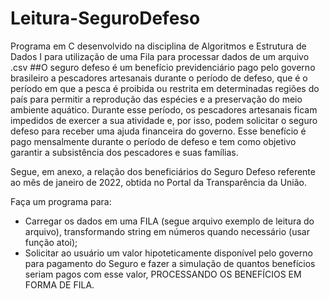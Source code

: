 # Leitura-SeguroDefeso
Programa em C desenvolvido na disciplina de Algoritmos e Estrutura de Dados I para utilização de uma Fila para processar dados de um arquivo .csv
##O seguro defeso é um benefício previdenciário pago pelo governo brasileiro a pescadores artesanais durante o período de defeso, que é o período em que a pesca é proibida ou restrita em determinadas regiões do país para permitir a reprodução das espécies e a preservação do meio ambiente aquático. Durante esse período, os pescadores artesanais ficam impedidos de exercer a sua atividade e, por isso, podem solicitar o seguro defeso para receber uma ajuda financeira do governo. Esse benefício é pago mensalmente durante o período de defeso e tem como objetivo garantir a subsistência dos pescadores e suas famílias.

Segue, em anexo, a relação dos beneficiários do Seguro Defeso referente ao mês de janeiro de 2022, obtida no Portal da Transparência da União.

Faça um programa para:
- Carregar os dados em uma FILA (segue arquivo exemplo de leitura do arquivo), transformando string em números quando necessário (usar função atoi);
- Solicitar ao usuário um valor hipoteticamente disponível pelo governo para pagamento do Seguro e fazer a simulação de quantos benefícios seriam pagos com esse valor, PROCESSANDO OS BENEFÍCIOS EM FORMA DE FILA.
